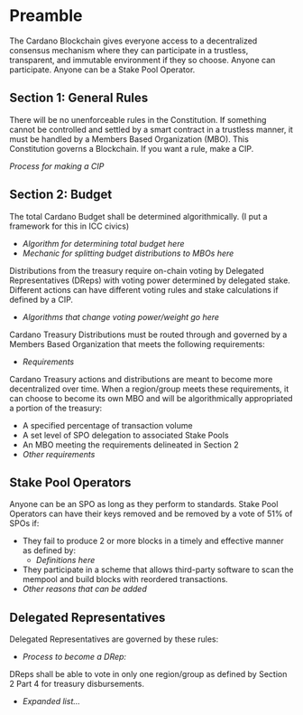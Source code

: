 
# Preamble

The Cardano Blockchain gives everyone access to a decentralized consensus mechanism where they can participate in a trustless, transparent, and immutable environment if they so choose. Anyone can participate. Anyone can be a Stake Pool Operator.

## Section 1: General Rules

There will be no unenforceable rules in the Constitution. If something cannot be controlled and settled by a smart contract in a trustless manner, it must be handled by a Members Based Organization (MBO). This Constitution governs a Blockchain. If you want a rule, make a CIP.

*Process for making a CIP*

## Section 2: Budget

The total Cardano Budget shall be determined algorithmically. (I put a framework for this in ICC civics)

- *Algorithm for determining total budget here*
- *Mechanic for splitting budget distributions to MBOs here*

Distributions from the treasury require on-chain voting by Delegated Representatives (DReps) with voting power determined by delegated stake. Different actions can have different voting rules and stake calculations if defined by a CIP.

- *Algorithms that change voting power/weight go here*

Cardano Treasury Distributions must be routed through and governed by a Members Based Organization that meets the following requirements:

- *Requirements*

Cardano Treasury actions and distributions are meant to become more decentralized over time. When a region/group meets these requirements, it can choose to become its own MBO and will be algorithmically appropriated a portion of the treasury:

- A specified percentage of transaction volume
- A set level of SPO delegation to associated Stake Pools
- An MBO meeting the requirements delineated in Section 2
- *Other requirements*

## Stake Pool Operators

Anyone can be an SPO as long as they perform to standards. Stake Pool Operators can have their keys removed and be removed by a vote of 51% of SPOs if:

- They fail to produce 2 or more blocks in a timely and effective manner as defined by:
  - *Definitions here*
- They participate in a scheme that allows third-party software to scan the mempool and build blocks with reordered transactions.
- *Other reasons that can be added*

## Delegated Representatives

Delegated Representatives are governed by these rules:

- *Process to become a DRep:*

DReps shall be able to vote in only one region/group as defined by Section 2 Part 4 for treasury disbursements.

- *Expanded list…*